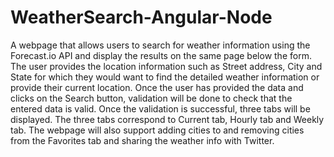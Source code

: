 # WeatherSearch-Angular-Node

A webpage that allows users to search for weather information using the Forecast.io API and display the results on the same page below the form. The user provides the location information such as Street address, City and State for which they would want to find the detailed weather information or provide their current location. Once the user has provided the data and clicks on the Search button, validation will be done to check that the entered data is valid. Once the validation is successful, three tabs will be displayed. The three tabs correspond to Current tab, Hourly tab and Weekly tab. The webpage will also support adding cities to and removing cities from the Favorites tab and sharing the weather info with Twitter. 
